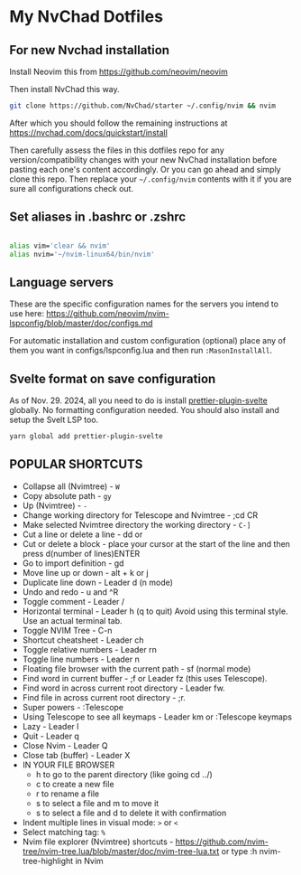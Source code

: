 # My NvChad Dotfiles

## For new Nvchad installation

Install Neovim this from https://github.com/neovim/neovim

Then install NvChad this way.

```sh
git clone https://github.com/NvChad/starter ~/.config/nvim && nvim
```

After which you should follow the remaining instructions at
https://nvchad.com/docs/quickstart/install

Then carefully assess the files in this dotfiles repo for any version/compatibility changes with your new NvChad installation before pasting each one's content accordingly.
Or you can go ahead and simply clone this repo. Then replace your `~/.config/nvim` contents with it if you are sure all configurations check out.

## Set aliases in .bashrc or .zshrc

```sh

alias vim='clear && nvim'
alias nvim='~/nvim-linux64/bin/nvim'


```

## Language servers

These are the specific configuration names for the servers you intend to use here:
https://github.com/neovim/nvim-lspconfig/blob/master/doc/configs.md

For automatic installation and custom configuration (optional) place any of them you want in configs/lspconfig.lua and then run `:MasonInstallAll`.

## Svelte format on save configuration

As of Nov. 29. 2024, all you need to do is install [prettier-plugin-svelte](https://github.com/sveltejs/prettier-plugin-svelte) globally. No formatting configuration needed. You should also install and setup the Svelt LSP too.

```sh
yarn global add prettier-plugin-svelte

```

## POPULAR SHORTCUTS

- Collapse all (Nvimtree) - `W`
- Copy absolute path - `gy`
- Up (Nvimtree) - `-`
- Change working directory for Telescope and Nvimtree - ;cd <directory>CR
- Make selected Nvimtree directory the working directory - `C-]`
- Cut a line or delete a line - dd or <DELETE>
- Cut or delete a block - place your cursor at the start of the line and then press d(number of lines)ENTER
- Go to import definition - gd
- Move line up or down - alt + k or j
- Duplicate line down - Leader d (n mode)
- Undo and redo - u and ^R
- Toggle comment - Leader /
- Horizontal terminal - Leader h (q to quit) Avoid using this terminal style. Use an actual terminal tab.
- Toggle NVIM Tree - C-n
- Shortcut cheatsheet - Leader ch
- Toggle relative numbers - Leader rn
- Toggle line numbers - Leader n
- Floating file browser with the current path - sf (normal mode)
- Find word in current buffer - ;f or Leader fz (this uses Telescope).
- Find word in across current root directory - Leader fw.
- Find file in across current root directory - ;r.
- Super powers - :Telescope
- Using Telescope to see all keymaps - Leader km or :Telescope keymaps
- Lazy - Leader l
- Quit - Leader q
- Close Nvim - Leader Q
- Close tab (buffer) - Leader X
- IN YOUR FILE BROWSER
  - h to go to the parent directory (like going cd ../)
  - c to create a new file
  - r to rename a file
  - s to select a file and m to move it
  - s to select a file and d to delete it with confirmation
- Indent multiple lines in visual mode: `>` or `<`
- Select matching tag: `%`
- Nvim file explorer (Nvimtree) shortcuts -
  https://github.com/nvim-tree/nvim-tree.lua/blob/master/doc/nvim-tree-lua.txt
  or type :h nvim-tree-highlight in Nvim
